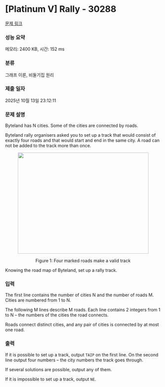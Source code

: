 # [Platinum V] Rally - 30288 

[문제 링크](https://www.acmicpc.net/problem/30288) 

### 성능 요약

메모리: 2400 KB, 시간: 152 ms

### 분류

그래프 이론, 비둘기집 원리

### 제출 일자

2025년 10월 13일 23:12:11

### 문제 설명

<p>Byteland has N cities. Some of the cities are connected by roads.</p>

<p>Byteland rally organisers asked you to set up a track that would consist of exactly four roads and that would start and end in the same city. A road can not be added to the track more than once.</p>

<p style="text-align: center;"><img alt="" src="https://upload.acmicpc.net/0de5dcd6-238f-40db-926e-6900838226e7/-/preview/" style="width: 423px; height: 328px;"></p>

<p style="text-align: center;">Figure 1: Four marked roads make a valid track</p>

<p>Knowing the road map of Byteland, set up a rally track.</p>

### 입력 

 <p>The first line contains the number of cities N and the number of roads M. Cities are numbered from 1 to N.</p>

<p>The following M lines describe M roads. Each line contains 2 integers from 1 to N – the numbers of the cities the road connects.</p>

<p>Roads connect distinct cities, and any pair of cities is connected by at most one road.</p>

### 출력 

 <p>If it is possible to set up a track, output <code>TAIP</code> on the first line. On the second line output four numbers – the city numbers the track goes through.</p>

<p>If several solutions are possible, output any of them.</p>

<p>If it is impossible to set up a track, output <code>NE</code>.</p>

